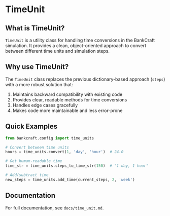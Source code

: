 # TimeUnit

## What is TimeUnit?

`TimeUnit` is a utility class for handling time conversions in the BankCraft simulation. It provides a clean, object-oriented approach to convert between different time units and simulation steps.

## Why use TimeUnit?

The `TimeUnit` class replaces the previous dictionary-based approach (`steps`) with a more robust solution that:

1. Maintains backward compatibility with existing code
2. Provides clear, readable methods for time conversions
3. Handles edge cases gracefully
4. Makes code more maintainable and less error-prone

## Quick Examples

```python
from bankcraft.config import time_units

# Convert between time units
hours = time_units.convert(1, 'day', 'hour')  # 24.0

# Get human-readable time
time_str = time_units.steps_to_time_str(150)  # "1 day, 1 hour"

# Add/subtract time
new_steps = time_units.add_time(current_steps, 2, 'week')
```

## Documentation

For full documentation, see `docs/time_unit.md`. 